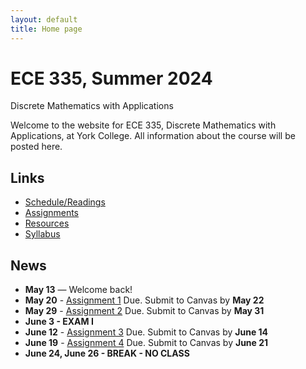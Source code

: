 ```yaml
---
layout: default
title: Home page
---
```


# ECE 335, Summer 2024

<div id="subtitle">Discrete Mathematics with Applications</div>

Welcome to the website for ECE 335, Discrete Mathematics with Applications, at York College.  All information about the course will be posted here.

## Links

* [Schedule/Readings](schedule.html)
* [Assignments](assign/index.html)
* [Resources](resources.html)
* [Syllabus](syllabus.html)

## News
* **May 13** &mdash; Welcome back!
* **May 20** - [Assignment 1](assign/assign01.html) Due. Submit to Canvas by **May 22**
* **May 29** - [Assignment 2](assign/assign02.html) Due. Submit to Canvas by **May 31**
* **June 3 - EXAM I**
* **June 12** - [Assignment 3](assign/assign03.html) Due. Submit to Canvas by **June 14**
* **June 19** - [Assignment 4](assign/assign04.html) Due. Submit to Canvas by **June 21**
* **June 24, June 26 - BREAK - NO CLASS**





<!--
* **May 22** - [Assignment 1](assign/assign01.html) Due. Submit to Canvas by **May 24**
* **May 31** - [Assignment 2](assign/assign02.html) Due. Submit to Canvas by **June 2**
* **June 5 - EXAM I**
* **June 14** - [Assignment 3](assign/assign03.html) Due. Submit to Canvas by **June 16**
* **June 21** - [Assignment 4](assign/assign04.html) Due. Submit to Canvas by **June 23**
* **June 26, June 28, July 3, July 5 - NO CLASS 4TH OF JULY**
* **July 12** - [Assignment 5](assign/assign05.html) Due. Submit to Canvas by **July 14**
* **July 17 - EXAM II**
* **July 31** - [Assignment 6](assign/assign06.html) Due. Submit to Canvas by **Aug 4**
* **Aug 2 - EXAM III**
* **Aug 9 - FINAL EXAM**
-->
